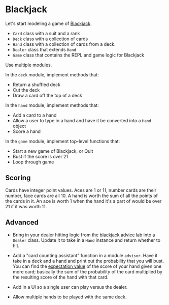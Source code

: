 # Blackjack

Let's start modeling a game of [Blackjack](https://en.wikipedia.org/wiki/Blackjack).

- `Card` class with a suit and a rank
- `Deck` class with a collection of cards
- `Hand` class with a collection of cards from a deck.
- `Dealer` class that extends `Hand`
- `Game` class that contains the REPL and game logic for Blackjack

Use multiple modules.

In the `deck` module, implement methods that:

* Return a shuffled deck
* Cut the deck
* Draw a card off the top of a deck

In the `hand` module, implement methods that:

* Add a card to a hand
* Allow a user to type in a hand and have it be converted into a `Hand` object
* Score a hand

In the `game` module, implement top-level functions that:

* Start a new game of Blackjack, or Quit
* Bust if the score is over 21
* Loop through game

## Scoring

Cards have integer point values.
Aces are 1 or 11, number cards are their number, face cards are all 10.
A hand is worth the sum of all the points of the cards in it.
An ace is worth 1 when the hand it's a part of would be over 21 if it was worth 11.

## Advanced

*   Bring in your dealer hitting logic from the [blackjack advice lab](./lab19-blackjack_advice.md) 
    into a `Dealer` class.
    Update it to take in a `Hand` instance and return whether to hit.

*   Add a "card counting assistant" function in a module `advisor`.
    Have it take in a deck and a hand and print out the probability that you will bust.
    You can find the [expectation value](http://www.wikihow.com/Calculate-an-Expected-Value) of the score of your hand given one more card; basically the sum of the probability of the card multiplied by the resulting score of the hand with that card.

*   Add in a UI so a single user can play versus the dealer.

*   Allow multiple hands to be played with the same deck.
